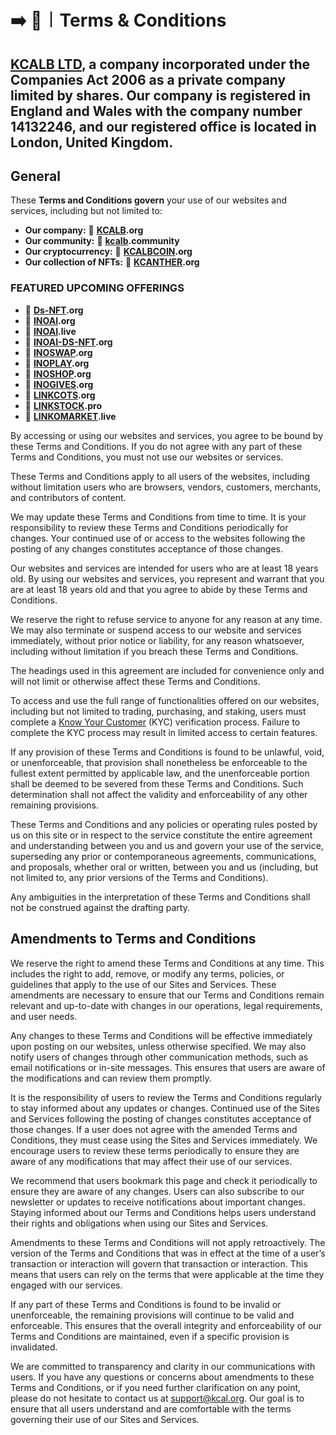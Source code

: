 # ➡️ 📜︱Terms & Conditions

## [KCALB LTD](https://find-and-update.company-information.service.gov.uk/company/14132246), a company incorporated under the Companies Act 2006 as a private company limited by shares. Our company is registered in England and Wales with the company number 14132246, and our registered office is located in London, United Kingdom.

## General

These **Terms and Conditions govern** your use of our websites and services, including but not limited to:

* **Our company:**  🔗 [**KCALB**](https://kcalb.org/)**.org**
* **Our community:**               🔗 [**kcalb**](https://kcalb.community/)**.community**
* **Our cryptocurrency:**  🔗 [**KCALBCOIN**](https://kcalbcoin.org/)**.org**
* **Our collection of NFTs:**   🔗 [**KCANTHER**](https://kcanther.org/)**.org**

### FEATURED UPCOMING OFFERINGS

* 🔗 [**Ds-NFT**](https://ds-nft.org/)**.org**
* 🔗 [**INOAI**](https://inoai.org/)**.org**
* 🔗 [**INOAI**](https://inoai.live)**.live**
* 🔗 [**INOAI-DS-NFT**](https://inoai-ds-nft.org/)**.org**
* 🔗 [**INOSWAP**](https://inoswap.org/)**.org**
* 🔗 [**INOPLAY**](https://inoplay.org/)**.org**
* 🔗 [**INOSHOP**](https://inoshop.org/)**.org**
* 🔗 [**INOGIVES**](https://inogives.org/)**.org**
* 🔗 [**LINKCOTS**](https://linkcots.org/)**.org**
* 🔗 [**LINKSTOCK**](https://linkstock.pro)**.pro**
* 🔗 [**LINKOMARKET**](https://linkomarket.live)**.live**



By accessing or using our websites and services, you agree to be bound by these Terms and Conditions. If you do not agree with any part of these Terms and Conditions, you must not use our websites or services.

These Terms and Conditions apply to all users of the websites, including without limitation users who are browsers, vendors, customers, merchants, and contributors of content.

We may update these Terms and Conditions from time to time. It is your responsibility to review these Terms and Conditions periodically for changes. Your continued use of or access to the websites following the posting of any changes constitutes acceptance of those changes.

Our websites and services are intended for users who are at least 18 years old. By using our websites and services, you represent and warrant that you are at least 18 years old and that you agree to abide by these Terms and Conditions.

We reserve the right to refuse service to anyone for any reason at any time. We may also terminate or suspend access to our website and services immediately, without prior notice or liability, for any reason whatsoever, including without limitation if you breach these Terms and Conditions.

The headings used in this agreement are included for convenience only and will not limit or otherwise affect these Terms and Conditions.

To access and use the full range of functionalities offered on our websites, including but not limited to trading, purchasing, and staking, users must complete a [Know Your Customer](https://app.gitbook.com/o/Pl1Lz4UqibGI6zLrTNcM/s/fG4VFyHefdXzfKYToJJb/\~/changes/42/terms-and-conditions/legal-policies/kyc-verification) (KYC) verification process. Failure to complete the KYC process may result in limited access to certain features.

If any provision of these Terms and Conditions is found to be unlawful, void, or unenforceable, that provision shall nonetheless be enforceable to the fullest extent permitted by applicable law, and the unenforceable portion shall be deemed to be severed from these Terms and Conditions. Such determination shall not affect the validity and enforceability of any other remaining provisions.

These Terms and Conditions and any policies or operating rules posted by us on this site or in respect to the service constitute the entire agreement and understanding between you and us and govern your use of the service, superseding any prior or contemporaneous agreements, communications, and proposals, whether oral or written, between you and us (including, but not limited to, any prior versions of the Terms and Conditions).

Any ambiguities in the interpretation of these Terms and Conditions shall not be construed against the drafting party.



## Amendments to Terms and Conditions

We reserve the right to amend these Terms and Conditions at any time. This includes the right to add, remove, or modify any terms, policies, or guidelines that apply to the use of our Sites and Services. These amendments are necessary to ensure that our Terms and Conditions remain relevant and up-to-date with changes in our operations, legal requirements, and user needs.

Any changes to these Terms and Conditions will be effective immediately upon posting on our websites, unless otherwise specified. We may also notify users of changes through other communication methods, such as email notifications or in-site messages. This ensures that users are aware of the modifications and can review them promptly.

It is the responsibility of users to review the Terms and Conditions regularly to stay informed about any updates or changes. Continued use of the Sites and Services following the posting of changes constitutes acceptance of those changes. If a user does not agree with the amended Terms and Conditions, they must cease using the Sites and Services immediately. We encourage users to review these terms periodically to ensure they are aware of any modifications that may affect their use of our services.

We recommend that users bookmark this page and check it periodically to ensure they are aware of any changes. Users can also subscribe to our newsletter or updates to receive notifications about important changes. Staying informed about our Terms and Conditions helps users understand their rights and obligations when using our Sites and Services.

Amendments to these Terms and Conditions will not apply retroactively. The version of the Terms and Conditions that was in effect at the time of a user’s transaction or interaction will govern that transaction or interaction. This means that users can rely on the terms that were applicable at the time they engaged with our services.

If any part of these Terms and Conditions is found to be invalid or unenforceable, the remaining provisions will continue to be valid and enforceable. This ensures that the overall integrity and enforceability of our Terms and Conditions are maintained, even if a specific provision is invalidated.

We are committed to transparency and clarity in our communications with users. If you have any questions or concerns about amendments to these Terms and Conditions, or if you need further clarification on any point, please do not hesitate to contact us at support@kcal.org. Our goal is to ensure that all users understand and are comfortable with the terms governing their use of our Sites and Services.

